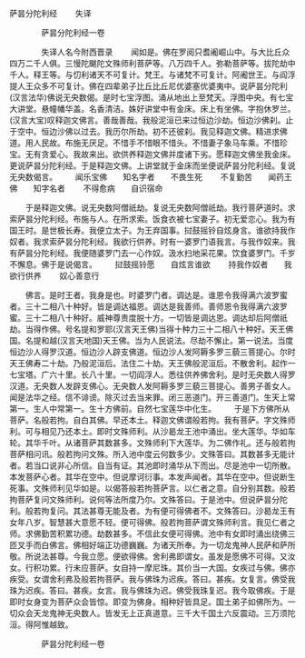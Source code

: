   萨昙分陀利经
　　失译





　　　　萨昙分陀利经一卷

　　　　失译人名今附西晋录
　　闻如是。佛在罗阅只耆阇崛山中。与大比丘众四万二千人俱。三慢陀颰陀文殊师利菩萨等。八万四千人。弥勒菩萨等。拔陀劫中千人。释王等。与忉利诸天不可复计。梵王。与诸梵不可复计。阿阇世王。与阎浮提人王众多不可复计。佛在四辈弟子比丘比丘尼优婆塞优婆夷中。说萨昙分陀利(汉言法华)佛说无央数偈。是时七宝浮图。涌从地出上至梵天。浮图中央。有七宝大讲堂。悬幢幡华盖。名香清洁。姝好讲堂中有金床。床上有坐佛。字抱休罗兰。(汉言大宝)叹释迦文佛言。善哉善哉。我般泥洹已来过恒边沙劫。恒边沙佛刹。止于空中。恒边沙佛以过去。我历尔所劫。初不还彼刹。我见释迦文佛。精进求佛道。用人民故。布施无厌足。不惜手不惜眼不惜头。不惜妻子象马车乘。不惜珍宝。无有贪爱心。我故来出。欲供养释迦文佛并度诸下劣。愿释迦文佛坐我金床。更说萨昙分陀利经。于是释迦文佛。上讲堂就于金床而坐便说萨昙分陀利经。复说无央数偈言。
　　闻乐宝佛　　知名字者　　不畏生死
　　不复勤苦　　闻药王佛　　知字名者
　　不得愈病　　自识宿命

　　于是释迦文佛。说无央数阿僧祇劫。复说无央数阿僧祇劫。我行菩萨道时。求索萨昙分陀利经。布施与人。在所求索。饭食衣被七宝妻子。初无爱恋心。我为有国王时。是世极长寿。我便立太子。为王弃国事。挝鼓摇铃自炫身言。谁欲持我作奴者。我求索萨昙分陀利经。我欲行供养。时有一婆罗门语我言。与我作奴来。我有萨昙分陀利经。我便随婆罗门去一心作奴。汲水扫地采花果。饮食婆罗门。千岁不懈息。佛于是说偈言。
　　挝鼓摇铃愿　　自炫言谁欲
　　持我作奴者　　我欲行供养
　　奴心善意行

　　佛言。是时王者。我身是也。时婆罗门者。调达是。谁恩令我得满六波罗蜜者。三十二相八十种好。皆是调达福恩。调达是我善师。善师恩令我得满六波罗蜜。三十二相八十种好。威神尊贵度脱十方。一切皆是调达恩。调达却后阿僧祇劫。当得作佛。号名提和罗耶(汉言天王佛)当得十种力三十二相八十种好。天王佛国。名提和越(汉言天地国)天王佛。当为人民说法。尽劫不懈止。第一说法。当度恒边沙人得罗汉道。恒边沙人辟支佛道。恒边沙人发阿耨多罗三藐三菩提心。尔时天王佛寿二十劫。乃般泥洹后。法住二十劫。天王佛般泥洹后。不散舍利。起作一七宝塔。广六十里。长八十里。一切阎浮人。悉往供养佛舍利。是时无央数人得罗汉道。无央数人发辟支佛心。无央数人发阿耨多罗三藐三菩提心。善男子善女人。闻是法华之经。信不诽谤。除灭过去当来罪。闭三恶道门。开三善道门。生天上常第一。生人中常第一。生十方佛前。自然七宝莲华中化生。
　　于是下方佛所从菩萨。名般若拘。自白其佛。早还本土。释迦文佛谓般若拘。我有菩萨。字文殊师利。可与相见乃还本土。即时文殊师利。从沙曷龙王池中涌出。坐大莲华。华如车轮。其华千叶。从诸菩萨其数甚多。文殊师利下大莲华。为二佛作礼。还与般若拘菩萨相问讯。般若拘问文殊。所入池中度云何数多少。文殊答曰。其数甚多无能计者。若当口说非心所信。自当有证。其池即时涌华从下而出。尽是池中一切所散。本发菩萨心者。其华在空中。但说摩诃衍事。本发声闻者。其华在空中。但说断生死事。文殊师利见华如是。以偈答般若拘菩萨言。以仁者之意。自分别其数。般若拘菩萨复问文殊师利。说何等法所度乃尔。文殊答曰。于是池中。但说萨昙分陀利。般若拘复问。其法甚尊无能及者。为有便可得佛者不。文殊答曰。沙曷龙王有女年八岁。智慧甚大意愿不轻。便可得佛。般若拘菩萨谓文殊师利言。我见仁者之师。求佛勤苦积累功德。劫数甚多。不信此女便可得佛。池中有女即时涌出绕佛三匝叉手而白佛言。佛相好端正功德巍巍。为诸天所奉。为一切龙鬼神人民萨和萨所敬。所说法甚尊。今我立愿。便欲得佛。舍利弗即谓女。虽发是愿佛不可得。又汝女。行积功累。行未应菩萨。女自持一摩尼珠。其价当一大国。女疾过与佛。佛亦疾受。女谓舍利弗及般若拘菩萨。我与佛珠为迟疾。答曰。甚疾。女复言。佛受我珠为迟疾。答曰。甚疾。女言。我与佛珠为迟。佛受我珠复迟。我今取佛疾。于是即时女身变为菩萨众会皆惊。即变为佛身。相种好皆具足。国土弟子如佛所为。一切众会天龙鬼神无央数人。皆发无上正真道意。三千大千国土六反震动。三万须陀洹。得阿惟越致。

　　　　萨昙分陀利经一卷


